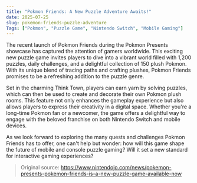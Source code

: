 ```yaml
---
title: "Pokmon Friends: A New Puzzle Adventure Awaits!"
date: 2025-07-25
slug: pokemon-friends-puzzle-adventure
Tags: ["Pokmon", "Puzzle Game", "Nintendo Switch", "Mobile Gaming"]
---
```


The recent launch of Pokmon Friends during the Pokmon Presents showcase has captured the attention of gamers worldwide. This exciting new puzzle game invites players to dive into a vibrant world filled with 1,200 puzzles, daily challenges, and a delightful collection of 150 plush Pokmon. With its unique blend of tracing paths and crafting plushes, Pokmon Friends promises to be a refreshing addition to the puzzle genre.

Set in the charming Think Town, players can earn yarn by solving puzzles, which can then be used to create and decorate their own Pokmon plush rooms. This feature not only enhances the gameplay experience but also allows players to express their creativity in a digital space. Whether you're a long-time Pokmon fan or a newcomer, the game offers a delightful way to engage with the beloved franchise on both Nintendo Switch and mobile devices.

As we look forward to exploring the many quests and challenges Pokmon Friends has to offer, one can't help but wonder: how will this game shape the future of mobile and console puzzle gaming? Will it set a new standard for interactive gaming experiences?
> Original source: https://www.nintendojo.com/news/pokemon-presents-pokemon-friends-is-a-new-puzzle-game-available-now